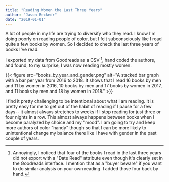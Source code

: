 ```yaml
---
title: "Reading Women the Last Three Years"
author: "Jason Beckedr"
date: "2019-01-01"
---
```


A lot of people in my life are trying to diversify who they read. I know I'm doing poorly on reading people of color, but I felt subconsciously like I read quite a few books by women. So I decided to check the last three years of books I've read.

I exported my data from Goodreads as a CSV [^grossdata], hand coded the authors, and found, to my surprise, I was now reading mostly women.

{{< figure src="books_by_year_and_gender.png" alt="A stacked bar graph with a bar per year from 2016 to 2018. It shows that I read 16 books by men and 11 by women in 2016, 10 books by men and 17 books by women in 2017, and 11 books by men and 18 by women in 2018." >}}

I find it pretty challenging to be intentional about what I am reading. It is pretty easy for me to get out of the habit of reading if I pause for a few days-- it almost always stretches to weeks if I stop reading for just three or four nights in a row. This almost always happens between books when I become paralyzed by choice and my "mood". I am going to try and keep more authors of color "handy" though so that I can be more likely to unintentional change my balance there like I have with gender in the past couple of years.

[^grossdata]: Annoyingly, I noticed that four of the books I read in the last three years did not export with a "Date Read" attribute even though it's clearly set in the Goodreads interface. I mention that as a "buyer beware" if you want to do similar analysis on your own reading. I added those four back by hand.


